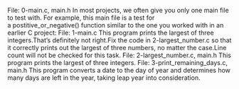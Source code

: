 File: 0-main.c, main.h In most projects, we often give you only one main file to test with. For example, this main file is a test for a postitive_or_negative() function similar to the one you worked with in an earlier C project:
File: 1-main.c This program prints the largest of three integers.That’s definitely not right.Fix the code in 2-largest_number.c so that it correctly prints out the largest of three numbers, no matter the case.Line count will not be checked for this task.
File: 2-largest_number.c, main.h This program prints the largest of three integers.
File: 3-print_remaining_days.c, main.h This program converts a date to the day of year and determines how many days are left in the year, taking leap year into consideration.
